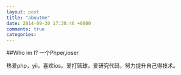 ```yaml
---
layout: post
title: "aboutme"
date: 2014-09-30 17:30:46 +0800
comments: true
categories: 
---
```

##Who im I?
一个Phper,ioser

热爱php，yii，喜欢ios。爱打篮球，爱研究代码，努力提升自己得技术。